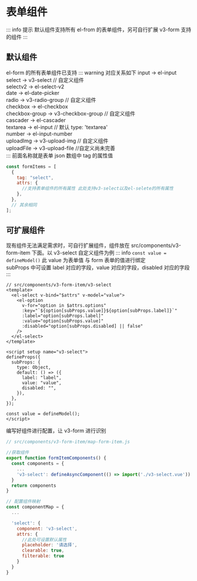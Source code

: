 # 表单组件

::: info 提示
默认组件支持所有 el-from 的表单组件，另可自行扩展 v3-form 支持的组件
:::

## 默认组件

el-form 的所有表单组件已支持
::: warning 对应关系如下
input -> el-input <br/>
select -> v3-select // 自定义组件<br/>
selectv2 -> el-select-v2 <br/>
date -> el-date-picker <br/>
radio -> v3-radio-group // 自定义组件 <br/>
checkbox -> el-checkbox <br/>
checkbox-group -> v3-checkbox-group // 自定义组件<br/>
cascader -> el-cascader <br/>
textarea -> el-input // 默认 type: 'textarea'<br/>
number -> el-input-number <br/>
uploadImg -> v3-upload-img // 自定义组件<br/>
uploadFile -> v3-upload-file //自定义尚未完善<br/>
:::
前面名称就是表单 json 数组中 tag 的属性值

```js
const formItems = [
  {
    tag: "select",
    attrs: {
      //支持表单组件的所有属性 此处支持v3-select以及el-selete的所有属性
    },
  },
  // 其余相同
];
```

## 可扩展组件

现有组件无法满足需求时，可自行扩展组件，组件放在 src/components/v3-form-item 下面。以 v3-select 自定义组件为例
::: info
`const value = defineModel()` 此 value 为表单值 与 form 表单的值进行绑定<br/>
subProps 中可设置 label 对应的字段，value 对应的字段，disabled 对应的字段
:::

```vue
// src/components/v3-form-item/v3-select
<template>
  <el-select v-bind="$attrs" v-model="value">
    <el-option
      v-for="option in $attrs.options"
      :key="`${option[subProps.value]}${option[subProps.label]}`"
      :label="option[subProps.label]"
      :value="option[subProps.value]"
      :disabled="option[subProps.disabled] || false"
    />
  </el-select>
</template>

<script setup name="v3-select">
defineProps({
  subProps: {
    type: Object,
    default: () => ({
      label: "label",
      value: "value",
      disabled: "",
    }),
  },
});

const value = defineModel();
</script>
```

编写好组件进行配置，让 v3-form 进行识别

```js
// src/components/v3-form-item/map-form-item.js

//获取组件
export function formItemComponents() {
  const components = {
    ...
    'v3-select': defineAsyncComponent(() => import('./v3-select.vue'))
  }
  return components
}

// 配置组件映射
const componentMap = {
  ...

  'select': {
    component: 'v3-select',
    attrs: {
      //此处可设置默认属性
      placeholder: '请选择',
      clearable: true,
      filterable: true
    }
  }
}
```
